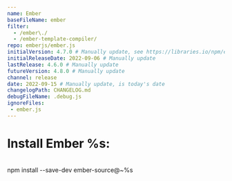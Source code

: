 ```yaml
---
name: Ember
baseFileName: ember
filter:
  - /ember\./
  - /ember-template-compiler/
repo: emberjs/ember.js
initialVersion: 4.7.0 # Manually update, see https://libraries.io/npm/ember-source throughout
initialReleaseDate: 2022-09-06 # Manually update
lastRelease: 4.6.0 # Manually update
futureVersion: 4.8.0 # Manually update
channel: release
date: 2022-09-15 # Manually update, is today's date
changelogPath: CHANGELOG.md
debugFileName: .debug.js
ignoreFiles:
 - ember.js
---
```

# Install Ember %s:
<br>
npm install --save-dev ember-source@~%s
